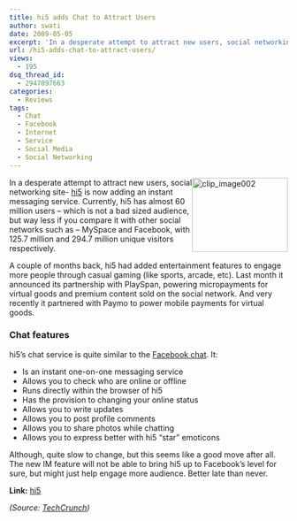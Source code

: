 ```yaml
---
title: hi5 adds Chat to Attract Users
author: swati
date: 2009-05-05
excerpt: 'In a desperate attempt to attract new users, social networking site- hi5 is now adding an instant messaging service. Currently, hi5 has almost 60 million users – which is not a bad sized audience, but way less if you compare it with other social networks such as - MySpace and Facebook, with 125.7 million and 294.7 million unique visitors respectively.'
url: /hi5-adds-chat-to-attract-users/
views:
  - 195
dsq_thread_id:
  - 2947097663
categories:
  - Reviews
tags:
  - Chat
  - Facebook
  - Internet
  - Service
  - Social Media
  - Social Networking
---
```

<img class="wp-image-51206" style="margin-left: 0px;margin-right: 0px" src="http://cdn.devilsworkshop.org/files/2009/05/clip-image00216.jpg" border="0" alt="clip_image002" hspace="12" width="173" height="134" align="right" />In a desperate attempt to attract new users, social networking site- <a href="http://www.hi5.com/" onclick="_gaq.push(['_trackEvent', 'outbound-article', 'http://www.hi5.com/', 'hi5']);" >hi5</a> is now adding an instant messaging service. Currently, hi5 has almost 60 million users – which is not a bad sized audience, but way less if you compare it with other social networks such as &#8211; MySpace and Facebook, with 125.7 million and 294.7 million unique visitors respectively.

A couple of months back, hi5 had added entertainment features to engage more people through casual gaming (like sports, arcade, etc). Last month it announced its partnership with PlaySpan, powering micropayments for virtual goods and premium content sold on the social network. And very recently it partnered with Paymo to power mobile payments for virtual goods.

### Chat features

hi5’s chat service is quite similar to the [Facebook chat][1]. It:

  * Is an instant one-on-one messaging service
  * Allows you to check who are online or offline
  * Runs directly within the browser of hi5
  * Has the provision to changing your online status
  * Allows you to write updates
  * Allows you to post profile comments
  * Allows you to share photos while chatting
  * Allows you to express better with hi5 “star” emoticons

Although, quite slow to change, but this seems like a good move after all. The new IM feature will not be able to bring hi5 up to Facebook’s level for sure, but might just help engage more audience. Better late than never.

**Link:** <a href="http://www.hi5.com/" onclick="_gaq.push(['_trackEvent', 'outbound-article', 'http://www.hi5.com/', 'hi5']);" >hi5</a>

*(Source: <a href="http://www.techcrunch.com/2009/05/05/hi5-adds-chat-with-a-social-twist/" onclick="_gaq.push(['_trackEvent', 'outbound-article', 'http://www.techcrunch.com/2009/05/05/hi5-adds-chat-with-a-social-twist/', 'TechCrunc']);" >TechCrunc</a><a href="http://www.techcrunch.com/2009/05/05/hi5-adds-chat-with-a-social-twist/" onclick="_gaq.push(['_trackEvent', 'outbound-article', 'http://www.techcrunch.com/2009/05/05/hi5-adds-chat-with-a-social-twist/', 'h']);" target="_self">h</a>)*

 [1]: http://devilsworkshop.org/facebook-chat-is-live-now/
